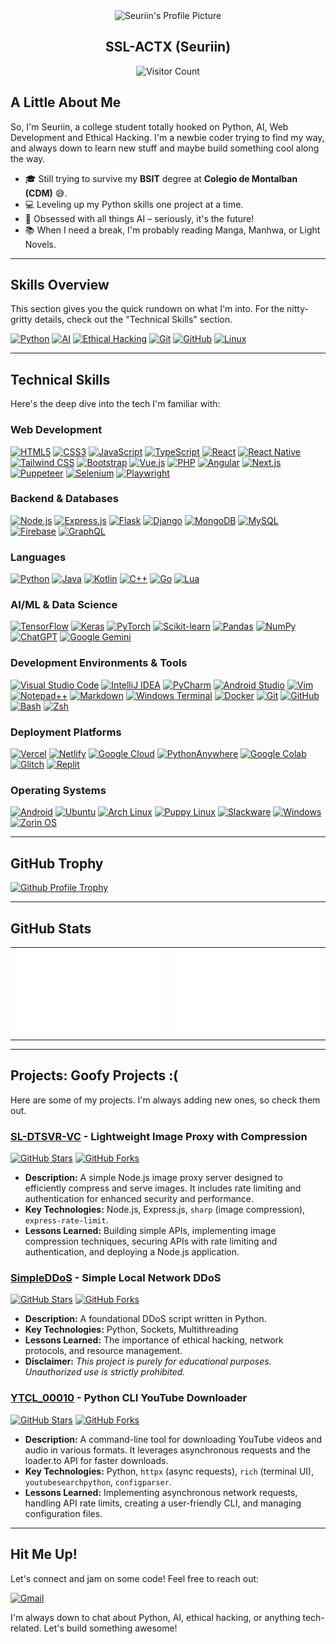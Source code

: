 <div align="center">
  <img src="https://wsrv.nl/?url=https://i.ibb.co/fzrGZBmk/output-onlinegiftools.gif&output=webp&n=-1&maxage=1y" width="200" height="200" alt="Seuriin's Profile Picture">
  <h2>SSL-ACTX (Seuriin)</h2>
  <p>
    <img src="https://visitor-badge.laobi.icu/badge?page_id=SSL-ACTX.SSL-ACTX" alt="Visitor Count">
  </p>
</div>



## A Little About Me

So, I'm Seuriin, a college student totally hooked on Python, AI, Web Development and Ethical Hacking.  I'm a newbie coder trying to find my way, and always down to learn new stuff and maybe build something cool along the way.

-   🎓 Still trying to survive my **BSIT** degree at **Colegio de Montalban (CDM)** 😅.
-   💻 Leveling up my Python skills one project at a time.
-   🤖 Obsessed with all things AI – seriously, it's the future!
-   📚 When I need a break, I'm probably reading Manga, Manhwa, or Light Novels.

---

## Skills Overview

This section gives you the quick rundown on what I'm into. For the nitty-gritty details, check out the "Technical Skills" section.

[![Python](https://img.shields.io/badge/Python-3776AB?style=for-the-badge&logo=python&logoColor=yellow)](https://www.python.org/)
[![AI](https://img.shields.io/badge/Artificial%20Intelligence-0077B5?style=for-the-badge&logo=openai&logoColor=white)](https://openai.com/)
[![Ethical Hacking](https://img.shields.io/badge/Ethical%20Hacking-black?style=for-the-badge&logo=hackthebox&logoColor=red)](https://www.hackthebox.com/)
[![Git](https://img.shields.io/badge/GIT-E44C30?style=for-the-badge&logo=git&logoColor=white)](https://git-scm.com/)
[![GitHub](https://img.shields.io/badge/GitHub-181717?style=for-the-badge&logo=github&logoColor=white)](https://github.com/)
[![Linux](https://img.shields.io/badge/Linux-FCC624?style=for-the-badge&logo=linux&logoColor=black)](https://www.linux.org/)

---

## Technical Skills

Here's the deep dive into the tech I'm familiar with:

### Web Development

[![HTML5](https://img.shields.io/badge/HTML5-E34F26?style=for-the-badge&logo=html5&logoColor=white)](https://developer.mozilla.org/en-US/docs/Web/HTML)
[![CSS3](https://img.shields.io/badge/CSS3-1572B6?style=for-the-badge&logo=css3&logoColor=white)](https://developer.mozilla.org/en-US/docs/Web/CSS)
[![JavaScript](https://img.shields.io/badge/JavaScript-F7DF1E?style=for-the-badge&logo=javascript&logoColor=black)](https://www.javascript.com/)
[![TypeScript](https://img.shields.io/badge/TypeScript-007ACC?style=for-the-badge&logo=typescript&logoColor=white)](https://www.typescriptlang.org/)
[![React](https://img.shields.io/badge/React-61DAFB?style=for-the-badge&logo=react&logoColor=black)](https://react.dev/)
[![React Native](https://img.shields.io/badge/React_Native-61DAFB?style=for-the-badge&logo=react&logoColor=black)](https://reactnative.dev/)
[![Tailwind CSS](https://img.shields.io/badge/Tailwind_CSS-38B2AC?style=for-the-badge&logo=tailwind-css&logoColor=white)](https://tailwindcss.com/)
[![Bootstrap](https://img.shields.io/badge/Bootstrap-563D7C?style=for-the-badge&logo=bootstrap&logoColor=white)](https://getbootstrap.com/)
[![Vue.js](https://img.shields.io/badge/Vue.js-4FC08D?style=for-the-badge&logo=vue.js&logoColor=white)](https://vuejs.org/)
[![PHP](https://img.shields.io/badge/PHP-777BB4?style=for-the-badge&logo=php&logoColor=white)](https://www.php.net/)
[![Angular](https://img.shields.io/badge/Angular-DD0031?style=for-the-badge&logo=angular&logoColor=white)](https://angular.io/)
[![Next.js](https://img.shields.io/badge/Next.js-000000?style=for-the-badge&logo=nextdotjs&logoColor=white)](https://nextjs.org/)
[![Puppeteer](https://img.shields.io/badge/Puppeteer-4099E8?style=for-the-badge&logo=puppeteer&logoColor=white)](https://pptr.dev/)
[![Selenium](https://img.shields.io/badge/Selenium-4DB33F?style=for-the-badge&logo=selenium&logoColor=white)](https://www.selenium.dev/)
[![Playwright](https://img.shields.io/badge/Playwright-4099E8?style=for-the-badge&logo=playwright&logoColor=white)](https://playwright.dev/)

### Backend & Databases

[![Node.js](https://img.shields.io/badge/Node.js-339933?style=for-the-badge&logo=nodedotjs&logoColor=white)](https://nodejs.org/en/)
[![Express.js](https://img.shields.io/badge/Express.js-000000?style=for-the-badge&logo=express&logoColor=white)](https://expressjs.com/)
[![Flask](https://img.shields.io/badge/Flask-000000?style=for-the-badge&logo=flask&logoColor=white)](https://flask.palletsprojects.com/en/2.3.x/)
[![Django](https://img.shields.io/badge/Django-092E20?style=for-the-badge&logo=django&logoColor=white)](https://www.djangoproject.com/)
[![MongoDB](https://img.shields.io/badge/MongoDB-47A248?style=for-the-badge&logo=mongodb&logoColor=white)](https://www.mongodb.com/)
[![MySQL](https://img.shields.io/badge/MySQL-005C84?style=for-the-badge&logo=mysql&logoColor=white)](https://www.mysql.com/)
[![Firebase](https://img.shields.io/badge/Firebase-FFCA28?style=for-the-badge&logo=firebase&logoColor=black)](https://firebase.google.com/)
[![GraphQL](https://img.shields.io/badge/GraphQL-E10098?style=for-the-badge&logo=graphql&logoColor=white)](https://graphql.org/)

### Languages

[![Python](https://img.shields.io/badge/Python-3776AB?style=for-the-badge&logo=python&logoColor=yellow)](https://www.python.org/)
[![Java](https://img.shields.io/badge/Java-ED8B00?style=for-the-badge&logo=java&logoColor=white)](https://www.java.com/)
[![Kotlin](https://img.shields.io/badge/Kotlin-7F52FF?style=for-the-badge&logo=kotlin&logoColor=white)](https://kotlinlang.org/)
[![C++](https://img.shields.io/badge/C%2B%2B-00599C?style=for-the-badge&logo=c%2B%2B&logoColor=white)](https://isocpp.org/)
[![Go](https://img.shields.io/badge/Go-00ADD8?style=for-the-badge&logo=go&logoColor=white)](https://go.dev/)
[![Lua](https://img.shields.io/badge/LUA-000000?style=for-the-badge&logo=lua&logoColor=white)]()

### AI/ML & Data Science

[![TensorFlow](https://img.shields.io/badge/TensorFlow-FF6F00?style=for-the-badge&logo=tensorflow&logoColor=white)](https://www.tensorflow.org/)
[![Keras](https://img.shields.io/badge/Keras-D00000?style=for-the-badge&logo=keras&logoColor=white)](https://keras.io/)
[![PyTorch](https://img.shields.io/badge/PyTorch-EE4C2C?style=for-the-badge&logo=pytorch&logoColor=white)](https://pytorch.org/)
[![Scikit-learn](https://img.shields.io/badge/Scikit_learn-F7931E?style=for-the-badge&logo=scikit-learn&logoColor=white)](https://scikit-learn.org/)
[![Pandas](https://img.shields.io/badge/Pandas-150458?style=for-the-badge&logo=pandas&logoColor=white)](https://pandas.pydata.org/)
[![NumPy](https://img.shields.io/badge/Numpy-013243?style=for-the-badge&logo=numpy&logoColor=white)](https://numpy.org/)
[![ChatGPT](https://img.shields.io/badge/chatGPT-74aa9c?style=for-the-badge&logo=openai&logoColor=white)](https://openai.com/)
[![Google Gemini](https://img.shields.io/badge/google%20gemini-8E75B2?style=for-the-badge&logo=google%20gemini&logoColor=white)](https://gemini.google.com/)

### Development Environments & Tools

[![Visual Studio Code](https://img.shields.io/badge/Visual_Studio_Code-007ACC?style=for-the-badge&logo=visualstudiocode&logoColor=white)](https://code.visualstudio.com/)
[![IntelliJ IDEA](https://img.shields.io/badge/IntelliJIDEA-000000.svg?style=for-the-badge&logo=intellij-idea&logoColor=white)](https://www.jetbrains.com/idea/)
[![PyCharm](https://img.shields.io/badge/PyCharm-000000.svg?style=for-the-badge&logo=pycharm&logoColor=white)](https://www.jetbrains.com/pycharm/)
[![Android Studio](https://img.shields.io/badge/Android_Studio-3DDC84?style=for-the-badge&logo=android-studio&logoColor=white)](https://developer.android.com/studio)
[![Vim](https://img.shields.io/badge/Vim-019733?style=for-the-badge&logo=vim&logoColor=white)](https://www.vim.org/)
[![Notepad++](https://img.shields.io/badge/Notepad%2B%2B-90EE90?style=for-the-badge&logo=notepadplusplus&logoColor=black)](https://notepad-plus-plus.org/)
[![Markdown](https://img.shields.io/badge/Markdown-000000?style=for-the-badge&logo=markdown&logoColor=white)](https://www.markdownguide.org/)
[![Windows Terminal](https://img.shields.io/badge/Windows%20Terminal-5E5E5E?style=for-the-badge&logo=windows%20terminal&logoColor=white)](https://learn.microsoft.com/en-us/windows/terminal/)
[![Docker](https://img.shields.io/badge/Docker-2CA5E0?style=for-the-badge&logo=docker&logoColor=white)](https://www.docker.com/)
[![Git](https://img.shields.io/badge/GIT-E44C30?style=for-the-badge&logo=git&logoColor=white)](https://git-scm.com/)
[![GitHub](https://img.shields.io/badge/GitHub-181717?style=for-the-badge&logo=github&logoColor=white)](https://github.com/)
[![Bash](https://img.shields.io/badge/Bash-1E90FF?style=for-the-badge&logo=gnu-bash&logoColor=white)](https://www.gnu.org/software/bash/)
[![Zsh](https://img.shields.io/badge/Zsh-4DB852?style=for-the-badge&logo=zsh&logoColor=white)](https://www.zsh.org/)

### Deployment Platforms

[![Vercel](https://img.shields.io/badge/Vercel-000000?style=for-the-badge&logo=vercel&logoColor=white)](https://vercel.com/)
[![Netlify](https://img.shields.io/badge/Netlify-00C7B7?style=for-the-badge&logo=netlify&logoColor=white)](https://www.netlify.com/)
[![Google Cloud](https://img.shields.io/badge/Google_Cloud-4285F4?style=for-the-badge&logo=google-cloud&logoColor=white)](https://cloud.google.com/)
[![PythonAnywhere](https://img.shields.io/badge/PythonAnywhere-007BA7?style=for-the-badge&logo=pythonanywhere&logoColor=white)](https://www.pythonanywhere.com/)
[![Google Colab](https://img.shields.io/badge/Google_Colab-F9AB00?style=for-the-badge&logo=googlecolab&logoColor=white)](https://colab.research.google.com/)
[![Glitch](https://img.shields.io/badge/Glitch-3333FF?style=for-the-badge&logo=glitch&logoColor=white)](https://glitch.com/)
[![Replit](https://img.shields.io/badge/Replit-F05138?style=for-the-badge&logo=replit&logoColor=white)](https://replit.com/)

### Operating Systems

[![Android](https://img.shields.io/badge/Android-3DDC84?style=for-the-badge&logo=android&logoColor=white)](https://google.com/search?q=android)
[![Ubuntu](https://img.shields.io/badge/Ubuntu-E95420?style=for-the-badge&logo=ubuntu&logoColor=white)](https://ubuntu.com/)
[![Arch Linux](https://img.shields.io/badge/Arch_Linux-1793D1?style=for-the-badge&logo=arch-linux&logoColor=white)](https://archlinux.org/)
[![Puppy Linux](https://img.shields.io/badge/Puppy%20Linux-303030?style=for-the-badge&logo=linux&logoColor=white)](https://puppylinux.com/)
[![Slackware](https://img.shields.io/badge/-Slackware-%231357BD?style=for-the-badge&logo=slackware&logoColor=white)](http://www.slackware.com/)
[![Windows](https://img.shields.io/badge/Windows-0078D6?style=for-the-badge&logo=windows&logoColor=white)](https://www.microsoft.com/en-us/windows)
[![Zorin OS](https://img.shields.io/badge/-Zorin%20OS-%2310AAEB?style=for-the-badge&logo=zorin&logoColor=white)](https://zorin.com)

---

## GitHub Trophy  
<a href="https://github.com/SSL-ACTX/github-profile-trophy">  
  <img width="780" src="https://github-profile-trophy.vercel.app/?username=SSL-ACTX&column=4&row=2&theme=dracula" alt="Github Profile Trophy"/>  
</a>

---

## GitHub Stats

<div align="center">
<table>
  <tr>
    <td width="50%" valign="top">
      <a href="https://github.com/SSL-ACTX/SSL-ACTX">
        <img src="https://raw.githubusercontent.com/SSL-ACTX/SSL-ACTX/main/generated/overview.svg" alt="Overview Stats" />
      </a>
    </td>
    <td width="50%" valign="top">
      <a href="https://github.com/SSL-ACTX/SSL-ACTX">
        <img src="https://raw.githubusercontent.com/SSL-ACTX/SSL-ACTX/main/generated/languages.svg" alt="Top Langs" />
      </a>
    </td>
  </tr>
</table>
</div>

---

## Projects: Goofy Projects :(

Here are some of my projects. I'm always adding new ones, so check them out.

<!-- Project 1 -->
### [SL-DTSVR-VC](https://github.com/SSL-ACTX/SL-DTSVR-VC) - Lightweight Image Proxy with Compression

[![GitHub Stars](https://img.shields.io/github/stars/SSL-ACTX/SL-DTSVR-VC?style=social)](https://github.com/SSL-ACTX/SL-DTSVR-VC) [![GitHub Forks](https://img.shields.io/github/forks/SSL-ACTX/SL-DTSVR-VC?style=social)](https://github.com/SSL-ACTX/SL-DTSVR-VC)

*   **Description:** A simple Node.js image proxy server designed to efficiently compress and serve images. It includes rate limiting and authentication for enhanced security and performance.
*   **Key Technologies:** Node.js, Express.js, `sharp` (image compression), `express-rate-limit`.
*   **Lessons Learned:** Building simple APIs, implementing image compression techniques, securing APIs with rate limiting and authentication, and deploying a Node.js application.

<!-- Project 2 -->
### [SimpleDDoS](https://github.com/SSL-ACTX/SimpleDDoS) - Simple Local Network DDoS

[![GitHub Stars](https://img.shields.io/github/stars/SSL-ACTX/SimpleDDoS?style=social)](https://github.com/SSL-ACTX/SimpleDDoS) [![GitHub Forks](https://img.shields.io/github/forks/SSL-ACTX/SimpleDDoS?style=social)](https://github.com/SSL-ACTX/SimpleDDoS)

*   **Description:**  A foundational DDoS script written in Python. 
*   **Key Technologies:** Python, Sockets, Multithreading
*   **Lessons Learned:**  The importance of ethical hacking, network protocols, and resource management.
*   **Disclaimer:**  *This project is purely for educational purposes.  Unauthorized use is strictly prohibited.*

<!-- Project 3 -->
### [YTCL_00010](https://github.com/SSL-ACTX/YTCL_00010) - Python CLI YouTube Downloader

[![GitHub Stars](https://img.shields.io/github/stars/SSL-ACTX/YTCL_00010?style=social)](https://github.com/SSL-ACTX/YTCL_00010) [![GitHub Forks](https://img.shields.io/github/forks/SSL-ACTX/YTCL_00010?style=social)](https://github.com/SSL-ACTX/YTCL_00010)

*   **Description:** A command-line tool for downloading YouTube videos and audio in various formats. It leverages asynchronous requests and the loader.to API for faster downloads.
*   **Key Technologies:** Python, `httpx` (async requests), `rich` (terminal UI), `youtubesearchpython`, `configparser`.
*   **Lessons Learned:**  Implementing asynchronous network requests, handling API rate limits, creating a user-friendly CLI, and managing configuration files.

---

## Hit Me Up!

Let's connect and jam on some code! Feel free to reach out:

[![Gmail](https://img.shields.io/badge/Gmail-D14836?style=for-the-badge&logo=gmail&logoColor=white)](mailto:seuriin@gmail.com)

I'm always down to chat about Python, AI, ethical hacking, or anything tech-related. Let's build something awesome!
